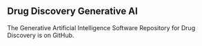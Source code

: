 ## Drug Discovery Generative AI
The Generative Artificial Intelligence Software Repository for Drug Discovery is on GitHub.
